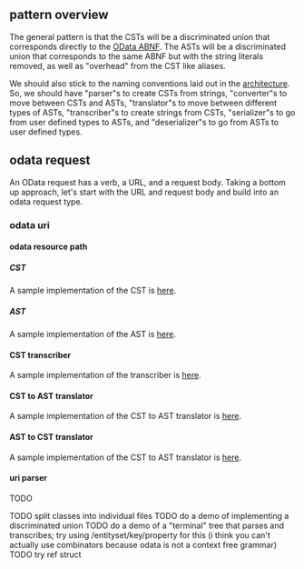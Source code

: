 ## pattern overview

The general pattern is that the CSTs will be a discriminated union that corresponds directly to the [OData ABNF](https://docs.oasis-open.org/odata/odata/v4.01/cs01/abnf/odata-abnf-construction-rules.txt). The ASTs will be a discriminated union that corresponds to the same ABNF but with the string literals removed, as well as "overhead" from the CST like aliases. 

We should also stick to the naming conventions laid out in the [architecture](./architecture.md). So, we should have "parser"s to create CSTs from strings, "converter"s to move between CSTs and ASTs, "translator"s to move between different types of ASTs, "transcriber"s to create strings from CSTs, "serializer"s to go from user defined types to ASTs, and "deserializer"s to go from ASTs to user defined types. 

## odata request

An OData request has a verb, a URL, and a request body. Taking a bottom up approach, let's start with the URL and request body and build into an odata request type.

### odata uri

#### odata resource path

##### CST

A sample implementation of the CST is [here](../odata/Root/OdataResourcePath/ConcreteSyntaxTreeNodes/OdataRelativeUri.cs).

##### AST

A sample implementation of the AST is [here](../odata/Root/OdataResourcePath/AbstractSyntaxTreeNodes/OdataRelativeUri.cs).

#### CST transcriber

A sample implementation of the transcriber is [here](../odata/Root/OdataResourcePath/Transcribers/OdataRelativeUriTranscriber.cs).

#### CST to AST translator

A sample implementation of the CST to AST translator is [here](../odata/Root/OdataResourcePath/CstToAstTranslators/OdataRelativeUriTranslator.cs).

#### AST to CST translator

A sample implementation of the CST to AST translator is [here](../odata/Root/OdataResourcePath/AstToCstTranslators/OdataRelativeUriTranslator.cs).

#### uri parser

TODO


TODO split classes into individual files
TODO do a demo of implementing a discriminated union
TODO do a demo of a "terminal" tree that parses and transcribes; try using /entityset/key/property for this (i think you can't actually use combinators because odata is not a context free grammar)
TODO try ref struct
